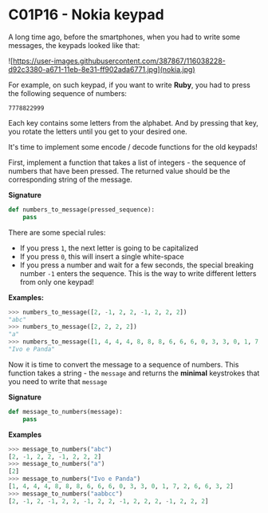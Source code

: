 # C01P16 - Nokia keypad

A long time ago, before the smartphones, when you had to write some messages, the keypads looked like that:

![https://user-images.githubusercontent.com/387867/116038228-d92c3380-a671-11eb-8e31-ff902ada6771.jpg](nokia.jpg)

For example, on such keypad, if you want to write **Ruby**, you had to press the following sequence of numbers:

```
7778822999
```

Each key contains some letters from the alphabet. And by pressing that key, you rotate the letters until you get to your desired one.

It's time to implement some encode / decode functions for the old keypads!

First, implement a function that takes a list of integers - the sequence of numbers that have been pressed. The returned value should be the corresponding string of the message.

**Signature**

```python
def numbers_to_message(pressed_sequence):
    pass
```

There are some special rules:

-   If you press `1`, the next letter is going to be capitalized
-   If you press `0`, this will insert a single white-space
-   If you press a number and wait for a few seconds, the special breaking number `-1` enters the sequence. This is the way to write different letters from only one keypad!

**Examples:**

```python
>>> numbers_to_message([2, -1, 2, 2, -1, 2, 2, 2])
"abc"
>>> numbers_to_message([2, 2, 2, 2])
"a"
>>> numbers_to_message([1, 4, 4, 4, 8, 8, 8, 6, 6, 6, 0, 3, 3, 0, 1, 7, 7, 7, 7, 7, 2, 6, 6, 3, 2])
"Ivo e Panda"
```

Now it is time to convert the message to a sequence of numbers. This function takes a string - the `message` and returns the **minimal** keystrokes that you need to write that `message`

**Signature**

```python
def message_to_numbers(message):
    pass
```

**Examples**

```python
>>> message_to_numbers("abc")
[2, -1, 2, 2, -1, 2, 2, 2]
>>> message_to_numbers("a")
[2]
>>> message_to_numbers("Ivo e Panda")
[1, 4, 4, 4, 8, 8, 8, 6, 6, 6, 0, 3, 3, 0, 1, 7, 2, 6, 6, 3, 2]
>>> message_to_numbers("aabbcc")
[2, -1, 2, -1, 2, 2, -1, 2, 2, -1, 2, 2, 2, -1, 2, 2, 2]
```
